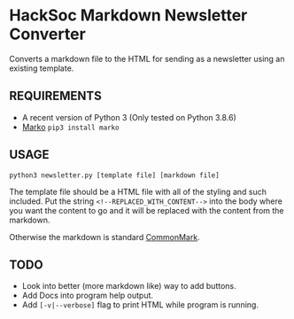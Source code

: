 # HackSoc Markdown Newsletter Converter
Converts a markdown file to the HTML for sending as a newsletter using an existing template.

## REQUIREMENTS
 - A recent version of Python 3 (Only tested on Python 3.8.6)
 - [Marko](https://marko-py.readthedocs.io/en/latest/) `pip3 install marko`

## USAGE
`python3 newsletter.py [template file] [markdown file]`

The template file should be a HTML file with all of the styling and such included.
Put the string `<!--REPLACED_WITH_CONTENT-->` into the body where you want the content
to go and it will be replaced with the content from the markdown.

Otherwise the markdown is standard [CommonMark](https://spec.commonmark.org/).

## TODO
 - Look into better (more markdown like) way to add buttons.
 - Add Docs into program help output.
 - Add `[-v|--verbose]` flag to print HTML while program is running.